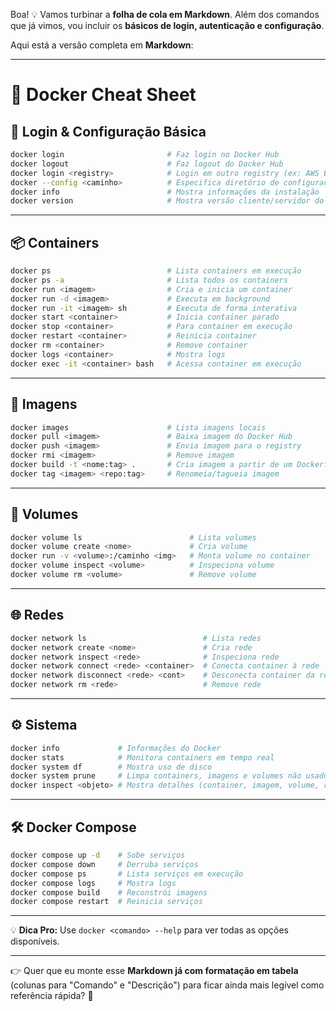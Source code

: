 Boa! 💡 Vamos turbinar a **folha de cola em Markdown**.
Além dos comandos que já vimos, vou incluir os **básicos de login, autenticação e configuração**.

Aqui está a versão completa em **Markdown**:

---

# 🐳 Docker Cheat Sheet

## 🔑 Login & Configuração Básica

```bash
docker login                       # Faz login no Docker Hub
docker logout                      # Faz logout do Docker Hub
docker login <registry>            # Login em outro registry (ex: AWS ECR, GCP, Azure)
docker --config <caminho>          # Especifica diretório de configuração do Docker
docker info                        # Mostra informações da instalação
docker version                     # Mostra versão cliente/servidor do Docker
```

---

## 📦 Containers

```bash
docker ps                          # Lista containers em execução
docker ps -a                       # Lista todos os containers
docker run <imagem>                # Cria e inicia um container
docker run -d <imagem>             # Executa em background
docker run -it <imagem> sh         # Executa de forma interativa
docker start <container>           # Inicia container parado
docker stop <container>            # Para container em execução
docker restart <container>         # Reinicia container
docker rm <container>              # Remove container
docker logs <container>            # Mostra logs
docker exec -it <container> bash   # Acessa container em execução
```

---

## 📂 Imagens

```bash
docker images                      # Lista imagens locais
docker pull <imagem>               # Baixa imagem do Docker Hub
docker push <imagem>               # Envia imagem para o registry
docker rmi <imagem>                # Remove imagem
docker build -t <nome:tag> .       # Cria imagem a partir de um Dockerfile
docker tag <imagem> <repo:tag>     # Renomeia/tagueia imagem
```

---

## 💾 Volumes

```bash
docker volume ls                        # Lista volumes
docker volume create <nome>             # Cria volume
docker run -v <volume>:/caminho <img>   # Monta volume no container
docker volume inspect <volume>          # Inspeciona volume
docker volume rm <volume>               # Remove volume
```

---

## 🌐 Redes

```bash
docker network ls                          # Lista redes
docker network create <nome>               # Cria rede
docker network inspect <rede>              # Inspeciona rede
docker network connect <rede> <container>  # Conecta container à rede
docker network disconnect <rede> <cont>    # Desconecta container da rede
docker network rm <rede>                   # Remove rede
```

---

## ⚙️ Sistema

```bash
docker info             # Informações do Docker
docker stats            # Monitora containers em tempo real
docker system df        # Mostra uso de disco
docker system prune     # Limpa containers, imagens e volumes não usados
docker inspect <objeto> # Mostra detalhes (container, imagem, volume, rede)
```

---

## 🛠️ Docker Compose

```bash
docker compose up -d    # Sobe serviços
docker compose down     # Derruba serviços
docker compose ps       # Lista serviços em execução
docker compose logs     # Mostra logs
docker compose build    # Reconstrói imagens
docker compose restart  # Reinicia serviços
```

---

💡 **Dica Pro:**
Use `docker <comando> --help` para ver todas as opções disponíveis.

---

👉 Quer que eu monte esse **Markdown já com formatação em tabela** (colunas para "Comando" e "Descrição") para ficar ainda mais legível como referência rápida? 📑
